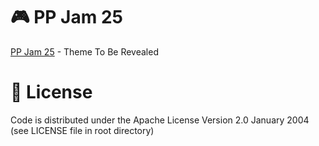# 🎮 PP Jam 25

[PP Jam 25](https://itch.io/jam/pp-jam-25) - Theme To Be Revealed

# 🔑 License

Code is distributed under the Apache License Version 2.0 January 2004 (see LICENSE file in root directory)

